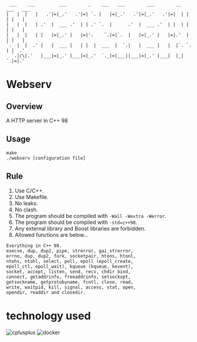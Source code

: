      ___    ___         ___        _    ___   ___        ___        __   ___   ___  
    |   |  |   |   .'|=|_.'   .'|=| `. |   |=|_.'   .'|=|_.'   .'|=|  | |   | |   | 
    |   |  |   | .'  |  ___ .'  | | .' `.  |      .'  |  ___ .'  | |  | |   | |   | 
    |   |  |   | |   |=|_.' |   |=|'.    `.|=|`.  |   |=|_.' |   |=|.'  |   | |   | 
    `.  |  |  .' |   |  ___ |   | |  |  ___  |  `.|   |  ___ |   |  |`. `.  | |  .' 
      `.|/\|.'   |___|=|_.' |___|=|_.'  `._|=|___||___|=|_.' |___|  |_|   `.|=|.'   
                                                                                    

# Webserv

## Overview
A HTTP server in C++ 98

## Usage
```
make
./webserv [configuration file]
```

## Rule
1. Use C/C++.
1. Use Makefile.
1. No leaks.
1. No clash.
1. The program should be compiled with `-Wall -Wextra -Werror`.
1. The program should be compiled with `-std=c++98`.
1. Any external library and Boost libraries are forbidden.
1. Allowed functions are below...
```
Everything in C++ 98.
execve, dup, dup2, pipe, strerror, gai_strerror,
errno, dup, dup2, fork, socketpair, htons, htonl,
ntohs, ntohl, select, poll, epoll (epoll_create,
epoll_ctl, epoll_wait), kqueue (kqueue, kevent),
socket, accept, listen, send, recv, chdir bind,
connect, getaddrinfo, freeaddrinfo, setsockopt,
getsockname, getprotobyname, fcntl, close, read,
write, waitpid, kill, signal, access, stat, open,
opendir, readdir and closedir.
```

# technology used
![cplusplus](https://img.shields.io/badge/-Cplusplus-F34B7D.svg?logo=cplusplus&style=for-the-badge)
![docker](https://img.shields.io/badge/-Docker-384D54.svg?logo=docker&style=for-the-badge)